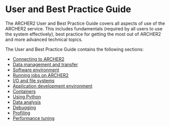 # User and Best Practice Guide

The ARCHER2 User and Best Practice Guide covers all aspects of use of
the ARCHER2 service. This includes fundamentals (required by all users
to use the system effectively), best practice for getting the most out
of ARCHER2 and more advanced technical topics.

The User and Best Practice Guide contains the following sections:

  - [Connecting to ARCHER2](connecting.md)
  - [Data management and transfer](data.md)
  - [Software environment](sw-environment.md)
  - [Running jobs on ARCHER2](scheduler.md)
  - [I/O and file systems](io.md)
  - [Application development environment](dev-environment.md)
  - [Containers](containers.md)
  - [Using Python](python.md)
  - [Data analysis](analysis.md)
  - [Debugging](debug.md)
  - [Profiling](profile.md)
  - [Performance tuning](tuning.md)

